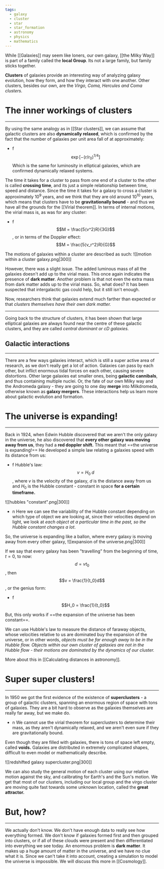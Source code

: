 ```yaml
---
tags:
  - galaxy
  - cluster
  - star
  - star_formation
  - astronomy
  - physics
  - mathematics
---
```

While [[Galaxies]] may seem like loners, our own galaxy, [[the Milky Way]] is part of a family called the **local Group**. Its not a large family, but family sticks together. 

**Clusters** of galaxies provide an interesting way of analyzing galaxy evolution, how they form, and how they interact with one another. Other clusters, besides our own, are the *Virgo, Coma, Hercules and Coma clusters.*

# The inner workings of clusters
---
By using the same analogy as in [[Star clusters]], we can assume that galactic clusters are also **dynamically relaxed**, which is confirmed by the fact that the number of galaxies per unit area fall of at approximately:
- f $$\exp[-(r/r_0)^{1/4}]$$
Which is the same for luminosity in elliptical galaxies, which are confirmed dynamically relaxed systems. 

The time it takes for a cluster to pass from one end of a cluster to the other is called **crossing time**, and its just a simple relationship between time, speed and distance. Since the time it takes for a galaxy to cross a cluster is approximately $10^9$ years, and we think that they are old around $10^{10}$ years, which means that clusters have to be **gravitationally bound** - and thus we have all the grounds for the [[Virial theorem]]. In terms of internal motions, the virial mass is, as was for any cluster:

- f $$M = \frac{5⟨v^2⟩R}{3G}$$, or in terms of the Doppler effect: $$M = \frac{5⟨v_r^2⟩R}{G}$$

The motions of galaxies within a cluster are described as such:
![[motion within a cluster galaxy.png|300]]

However, there was a slight issue. The added luminous mass of all the galaxies doesn't add up to the virial mass. This once again indicates the presence of **dark matter**. Another problem is that not even the extra mass from dark matter adds up to the virial mass. So, what does? It has been suspected that intergalactic gas could help, but it still isn't enough. 

Now, researchers think that galaxies extend much farther than expected or that *clusters themselves have their own dark matter.* 

---

Going back to the structure of clusters, it has been shown that large elliptical galaxies are always found near the centre of these galactic clusters, and they are called *central dominant or cD galaxies.* 

## Galactic interactions
---
There are a few ways galaxies interact, which is still a super active area of research, as we don't really get a lot of action. Galaxies can pass by each other, but inflict enormous tidal forces on each other, causing severe distortions. Other large galaxies eat smaller ones, being **galactic cannibals**, and thus containing multiple nuclei. Or, the fate of our own Milky way and the Andromeda galaxy - they are going to one day **merge** into Milkdromeda, otherwise known as **galaxy mergers**. These interactions help us learn more about galactic evolution and formation. 

# The universe is expanding!
---
Back in 1924, when Edwin Hubble discovered that we aren't the only galaxy in the universe, he also discovered that **every other galaxy was moving away from us**, they had a **red doppler shift.** This meant that ==the universe is expanding!== He developed a simple law relating a galaxies speed with its distance from us:
- f Hubble's law:$$v = H_0\;d$$, where $v$ is the velocity of the galaxy, $d$ is the distance away from us and $H_0$ is the Hubble constant - constant in space **for a certain timeframe.**

![[hubbles "constant".png|300]]
- n Here we can see the variability of the Hubble constant depending on which type of object we are looking at, since their velocities depend on light, we look at *each object at a particular time in the past, so the Hubble constant changes a lot*. 

So, the universe is expanding like a ballon, where every galaxy is moving away from every other galaxy,
![[expansion of the universe.png|300]]

If we say that every galaxy has been "travelling" from the beginning of time, $t=0$, to now:$$d = vt_0$$, then $$v = \frac{1}{t_0}d$$, or the genius form:
- f $$H_0 = \frac{1}{t_0}$$

But, this only works if ==the expansion of the universe has been constant==. 

We can use Hubble's law to measure the distance of faraway objects, whose velocities relative to us are dominated buy the expansion of the universe, or in other words, *objects must be far enough away to be in the Hubble flow. Objects within our own cluster of galaxies are not in the Hubble flow - their motions are dominated by the dynamics of our cluster.*

More about this in [[Calculating distances in astronomy]]. 

# Super super clusters!
---
In 1950 we got the first evidence of the existence of **superclusters** - a group of galactic clusters, spanning an enormous region of space with tons of galaxies. They are a bit hard to observe as the galaxies themselves are really far away, but we make do. 

- n We cannot use the virial theorem for superclusters to determine their mass, as they aren't dynamically relaxed, and we aren't even sure if they are gravitationally bound. 

Even though they are filled with galaxies, there is tons of space left empty, called **voids.** Galaxies are distributed in extremely complicated shapes, difficult to even model or mathematically describe. 

![[redshifted galaxy supercluster.png|300]]

We can also study the general motion of each cluster using our relative motion against the sky, and calibrating for Earth's and the Sun's motion. We get that most of our clusters, including our local group and the virgo cluster are moving quite fast towards some unknown location, called the **great attractor.**

# But, how?
---
We actually don't know. We don't have enough data to really see how everything formed. We don't know if galaxies formed first and then grouped into clusters, or if all of these clouds were present and then differentiated into everything we see today. An enormous problem is **dark matter**. It makes up a huge amount of matter in the universe, and we have no clue what it is. Since we can't take it into account, creating a simulation to model the universe is impossible. We will discuss this more in [[Cosmology]].


